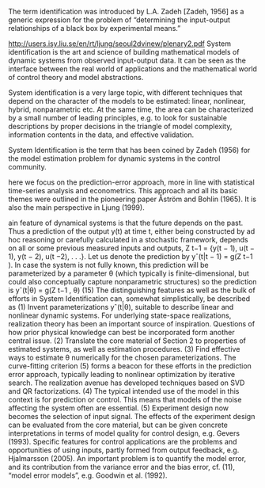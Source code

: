 

The term identification was introduced by L.A. Zadeh [Zadeh, 1956] as a
generic expression for the problem of “determining the input-output
relationships of a black box by experimental means.”

http://users.isy.liu.se/en/rt/ljung/seoul2dvinew/plenary2.pdf
System identification is the art and science of building mathematical models of dynamic systems
from observed input-output data. It can be seen as the interface between the real world of
applications and the mathematical world of control theory and model abstractions.

System identification is a very large topic,
with different techniques that depend on the character of the models to be estimated: linear,
nonlinear, hybrid, nonparametric etc. At the same time, the area can be characterized by a
small number of leading principles, e.g. to look for sustainable descriptions by proper decisions
in the triangle of model complexity, information contents in the data, and effective validation.

System Identification is the term that has been coined
by Zadeh (1956) for the model estimation problem for
dynamic systems in the control community. 

here we focus on the prediction-error
approach, more in line with statistical time-series analysis
and econometrics. This approach and all its basic themes
were outlined in the pioneering paper Åström and Bohlin
(1965). It is also the main perspective in Ljung (1999).

ain feature of dynamical systems is that the future
depends on the past. Thus a prediction of the output y(t)
at time t, either being constructed by ad hoc reasoning or
carefully calculated in a stochastic framework, depends on
all or some previous measured inputs and outputs, Z
t−1 =
{y(t − 1), u(t − 1), y(t − 2), u(t −2), . . .}. Let us denote the
prediction by yˆ(t|t − 1) = g(Z
t−1
). In case the system is
not fully known, this prediction will be parameterized by
a parameter θ (which typically is finite-dimensional, but
could also conceptually capture nonparametric structures)
so the prediction is
yˆ(t|θ) = g(Z
t−1
, θ) (15)
The distinguishing features as well as the bulk of efforts
in System Identification can, somewhat simplistically, be
described as
(1) Invent parameterizations yˆ(t|θ), suitable to describe
linear and nonlinear dynamic systems. For underlying
state-space realizations, realization theory has been
an important source of inspiration. Questions of how
prior physical knowledge can best be incorporated
form another central issue.
(2) Translate the core material of Section 2 to properties
of estimated systems, as well as estimation procedures.
(3) Find effective ways to estimate θ numerically for the
chosen parameterizations. The curve-fitting criterion
(5) forms a beacon for these efforts in the prediction
error approach, typically leading to nonlinear optimization
by iterative search. The realization avenue
has developed techniques based on SVD and QR
factorizations.
(4) The typical intended use of the model in this context
is for prediction or control. This means that models
of the noise affecting the system often are essential.
(5) Experiment design now becomes the selection of input
signal. The effects of the experiment design can be
evaluated from the core material, but can be given
concrete interpretations in terms of model quality for
control design, e.g. Gevers (1993). Specific features for
control applications are the problems and opportunities
of using inputs, partly formed from output feedback,
e.g. Hjalmarsson (2005). An important problem
is to quantify the model error, and its contribution
from the variance error and the bias error, cf. (11),
“model error models”, e.g. Goodwin et al. (1992).